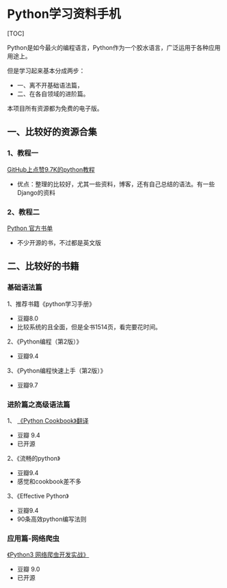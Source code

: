 # Python学习资料手机
[TOC]

Python是如今最火的编程语言，Python作为一个胶水语言，广泛运用于各种应用用途上。

但是学习起来基本分成两步：
* 一、离不开基础语法篇，
* 二、在各自领域的进阶篇。

本项目所有资源都为免费的电子版。

## 一、比较好的资源合集
### 1、教程一

[GitHub上点赞9.7K的python教程](https://github.com/TwoWater/Python)
* 优点：整理的比较好，尤其一些资料，博客，还有自己总结的语法。有一些Django的资料
### 2、教程二
[Python 官方书单](https://pythonbooks.org/free-books/)
* 不少开源的书，不过都是英文版

## 二、比较好的书籍
### 基础语法篇
1、推荐书籍《python学习手册》
* 豆瓣8.0
* 比较系统的且全面，但是全书1514页，看完要花时间。

2、《Python编程（第2版）》
* 豆瓣9.4

3、《Python编程快速上手（第2版）》
* 豆瓣9.7


### 进阶篇之高级语法篇
1、
[《Python Cookbook》翻译](https://github.com/yidao620c/python3-cookbook)
* 豆瓣 9.4
* 已开源

2、《流畅的python》
* 豆瓣9.4
* 感觉和cookbook差不多

3、《Effective Python》
* 豆瓣9.4
* 90条高效python编写法则

### 应用篇-网络爬虫
[《Python3 网络爬虫开发实战》](https://github.com/Python3WebSpider/Python3WebSpider)
* 豆瓣 9.0
* 已开源




